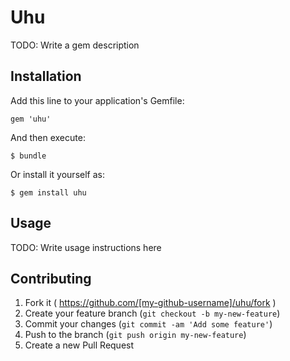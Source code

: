 # Uhu

TODO: Write a gem description

## Installation

Add this line to your application's Gemfile:

    gem 'uhu'

And then execute:

    $ bundle

Or install it yourself as:

    $ gem install uhu

## Usage

TODO: Write usage instructions here

## Contributing

1. Fork it ( https://github.com/[my-github-username]/uhu/fork )
2. Create your feature branch (`git checkout -b my-new-feature`)
3. Commit your changes (`git commit -am 'Add some feature'`)
4. Push to the branch (`git push origin my-new-feature`)
5. Create a new Pull Request
